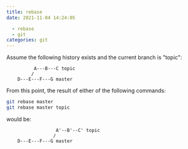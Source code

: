 ```yaml
---
title: rebase
date: 2021-11-04 14:24:05

  - rebase
  - git
categories: git
---
```


Assume the following history exists and the current branch is "topic":

```
          A---B---C topic
         /
    D---E---F---G master
```

From this point, the result of either of the following commands:

```bash
git rebase master
git rebase master topic
```

would be:

```
                  A'--B'--C' topic
                 /
    D---E---F---G master
```
